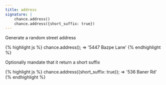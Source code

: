```yaml
---
title: address
signature: |
    chance.address()
    chance.address({short_suffix: true})
---
```


Generate a random street address

{% highlight js %}
chance.address();
=> '5447 Bazpe Lane'
{% endhighlight %}

Optionally mandate that it return a short suffix

{% highlight js %}
chance.address({short_suffix: true});
=> '536 Baner Rd'
{% endhighlight %}
